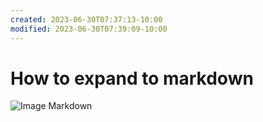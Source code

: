 ```yaml
---
created: 2023-06-30T07:37:13-10:00
modified: 2023-06-30T07:39:09-10:00
---
```


# How to expand to markdown

![Image](./8ae7f4865e44edbb67d990105dd3ed73.png) 
Markdown
